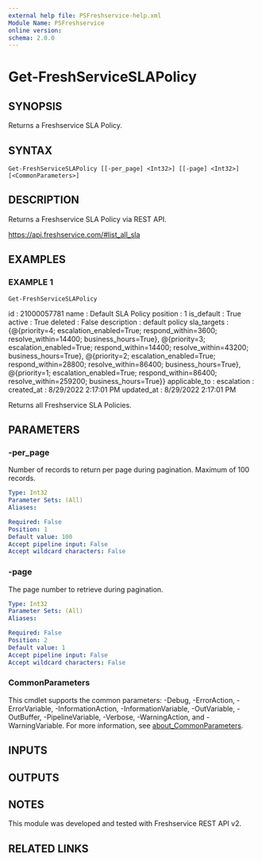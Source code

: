 ```yaml
---
external help file: PSFreshservice-help.xml
Module Name: PSFreshservice
online version:
schema: 2.0.0
---
```


# Get-FreshServiceSLAPolicy

## SYNOPSIS
Returns a Freshservice SLA Policy.

## SYNTAX

```
Get-FreshServiceSLAPolicy [[-per_page] <Int32>] [[-page] <Int32>] [<CommonParameters>]
```

## DESCRIPTION
Returns a Freshservice SLA Policy via REST API.

https://api.freshservice.com/#list_all_sla

## EXAMPLES

### EXAMPLE 1
```
Get-FreshServiceSLAPolicy
```

id            : 21000057781
name          : Default SLA Policy
position      : 1
is_default    : True
active        : True
deleted       : False
description   : default policy
sla_targets   : {@{priority=4; escalation_enabled=True; respond_within=3600; resolve_within=14400;
                business_hours=True}, @{priority=3; escalation_enabled=True; respond_within=14400;
                resolve_within=43200; business_hours=True}, @{priority=2; escalation_enabled=True;
                respond_within=28800; resolve_within=86400; business_hours=True}, @{priority=1;
                escalation_enabled=True; respond_within=86400; resolve_within=259200; business_hours=True}}
applicable_to :
escalation    :
created_at    : 8/29/2022 2:17:01 PM
updated_at    : 8/29/2022 2:17:01 PM

Returns all Freshservice SLA Policies.

## PARAMETERS

### -per_page
Number of records to return per page during pagination. 
Maximum of 100 records.

```yaml
Type: Int32
Parameter Sets: (All)
Aliases:

Required: False
Position: 1
Default value: 100
Accept pipeline input: False
Accept wildcard characters: False
```

### -page
The page number to retrieve during pagination.

```yaml
Type: Int32
Parameter Sets: (All)
Aliases:

Required: False
Position: 2
Default value: 1
Accept pipeline input: False
Accept wildcard characters: False
```

### CommonParameters
This cmdlet supports the common parameters: -Debug, -ErrorAction, -ErrorVariable, -InformationAction, -InformationVariable, -OutVariable, -OutBuffer, -PipelineVariable, -Verbose, -WarningAction, and -WarningVariable. For more information, see [about_CommonParameters](http://go.microsoft.com/fwlink/?LinkID=113216).

## INPUTS

## OUTPUTS

## NOTES
This module was developed and tested with Freshservice REST API v2.

## RELATED LINKS
